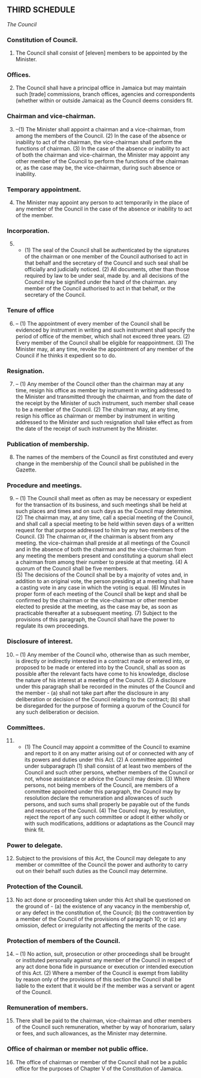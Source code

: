 ## THIRD SCHEDULE
*The Council*
### Constitution of Council.
1. The Council shall consist of [eleven] members to be appointed by the Minister.
### Offices.
2. The Council shall have a principal office in Jamaica but may 
maintain such [trade] commissions, branch offices, agencies and correspondents (whether within or outside Jamaica) as the Council deems considers fit.
### Chairman and vice-chairman.
3. –(1)    The Minister shall appoint a chairman and a vice-chairman, from among the members of the Council. 
(2)    In the case of the absence or inability to act of the chairman, the vice-chairman shall perform the functions of chairman. 
(3)    In the case of the absence or inability to act of both the chairman and vice-chairman, the Minister may appoint any other member of the Council to perform the functions of the chairman or, as the case may be, the vice-chairman, during such absence or inability.
### Temporary appointment.
4. The Minister may appoint any person to act temporarily in the 
place of any member of the Council in the case of the absence or
inability to act of the member.
### Incorporation.
5. - (1)    The seal of the Council shall be authenticated by the signatures of the chairman or one member of the Council authorised to act in that behalf and the secretary of the Council and such seal shall be officially and judicially noticed. 
(2)    All documents, other than those required by law to be under seal, made by. and all decisions of the Council may be signified under the hand of the chairman. any member of the Council authorised to act in that behalf, or the secretary of the Council.
### Tenure of office
6. – (1)   The appointment of every member of the Council shall be evidenced by instrument in writing and such instrument shall specify the period of office of the member, which shall not exceed three years. 
(2)   Every member of the Council shall be eligible for reappointment. 
(3) The Minister may, at any time, revoke the appointment of any member of the Council if he thinks it expedient so to do.
### Resignation.
7. – (1)     Any member of the Council other than the chairman may at any time, resign his office as member by instrument in writing addressed to the Minister and transmitted through the chairman, and from the date of the receipt by the Minister of such instrument, such member shall cease to be a member of the Council. 
(2)     The chairman may, at any time, resign his office as chairman or member by instrument in writing addressed to the Minister and such resignation shall take effect as from the date of the receipt of such instrument by the Minister.
### Publication of membership.
8. The names of the members of the Council as first constituted 
and every change in the membership of the Council shall be published in the Gazette.
### Procedure and meetings.
9. – (1) The Council shall meet as often as may be necessary or 
expedient for the transaction of its business, and such meetings shall be 
held at such places and times and on such days as the Council may determine. 
(2) The chairman may, at any time, call a special meeting of the 
Council, and shall call a special meeting to be held within seven 
days of a written request for that purpose addressed to him by any 
two members of the Council. 
(3) The chairman or, if the chairman is absent from any meeting. 
the vice-chairman shall preside at all meetings of the Council and 
in the absence of both the chairman and the vice-chairman from any 
meeting the members present and constituting a quorum shall elect 
a chairman from among their number to preside at that meeting. 
(4) A quorum  of the Council shall be five members.  
(5)    The decisions of the Council shall be by a majority of 
votes and, in addition to an original vote, the person presiding at a 
meeting shall have a casting vote in any case in which the voting is equal.
(6)    Minutes in proper form of each meeting of the Council 
shall be kept and shall be confirmed by the chairman or the vice-chairman or other member elected to preside at the meeting, as the case may be, as soon as practicable thereafter at a subsequent meeting. 
(7)    Subject to the provisions of this paragraph, the Council shall have the power to regulate its own proceedings.
### Disclosure of interest.
10. – (1)    Any member of the Council who, otherwise than as such member, is directly or indirectly interested in a contract made or entered into, or proposed to be made or entered into by the Council, shall as soon as possible after the relevant facts have come to his knowledge, disclose the nature of his interest at a meeting of the Council.
(2)     A disclosure under this paragraph shall be recorded in the minutes of the Council and the member -
(a)      shall not take part after the disclosure in any deliberation or decision of the Council relating to the contract; 
(b)       shall be disregarded for the purpose of forming a quorum of the Council for any such deliberation or decision. 
### Committees.
11. - (1)    The Council may appoint a committee of the Council to examine and report to it on any matter arising out of or connected with any of its powers and duties under this Act. 
(2)    A committee appointed under subparagraph (1) shall consist of at least two members of the Council and such other persons, whether members of the Council or not, whose assistance or advice the Council may desire. 
(3)    Where persons, not being members of the Council, are members of a committee appointed under this paragraph, the Council may by resolution declare the remuneration and allowances of such persons, and such sums shall properly be payable out of the funds and resources of the Council. 
(4) The Council may, by resolution, reject the report of any such committee or adopt it either wholly or with such modifications, 
additions or adaptations as the Council may think fit.
### Power to delegate.
12. Subject to the provisions of this Act, the Council may delegate to any member or committee of the Council the power and authority to carry out on their behalf such duties as the Council may determine.
### Protection of the Council.
13. No act done or proceeding taken under this Act shall be questioned on the ground of -
(a)      the existence of any vacancy in the membership of, or any defect in the constitution of, the Council; 
(b)      the contravention by a member of the Council of the provisions of paragraph 10; or
(c)       any omission, defect or irregularity not affecting the merits of the case.
### Protection of members of the Council.
14. – (1)    No action, suit, prosecution or other proceedings shall be 
brought or instituted personally against any member of the Council 
in respect of any act done bona fide in pursuance or execution or intended execution of this Act. 
(2)    Where a member of the Council is exempt from liability by reason only of the provisions of this section the Council shall be liable to the extent that it would be if the member was a servant or agent of the Council.
### Remuneration of members.
15. There shall be paid to the chairman, vice-chairman and other members of the Council such remuneration, whether by way of honorarium, salary or fees, and such allowances, as the Minister may determine. 
### Office of chairman or member not public office.
16. The office of chairman or member of the Council shall not be a public office for the purposes of Chapter V of the Constitution of Jamaica. 
